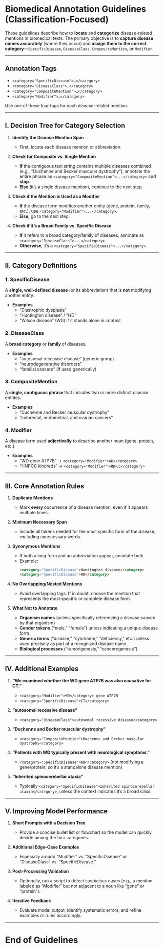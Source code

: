 # Biomedical Annotation Guidelines (Classification-Focused)

These guidelines describe how to **locate** and **categorize** disease-related mentions in biomedical texts. The primary objective is to **capture disease names accurately** (where they occur) and **assign them to the correct category**—`SpecificDisease`, `DiseaseClass`, `CompositeMention`, or `Modifier`.

---

## Annotation Tags

- `<category="SpecificDisease">…</category>`  
- `<category="DiseaseClass">…</category>`  
- `<category="CompositeMention">…</category>`  
- `<category="Modifier">…</category>`

Use one of these four tags for each disease-related mention.

---

## I. Decision Tree for Category Selection

1. **Identify the Disease Mention Span**  
   - First, locate each disease mention or abbreviation.

2. **Check for Composite vs. Single Mention**  
   - **If** the contiguous text string contains multiple diseases combined (e.g., “Duchenne and Becker muscular dystrophy”), annotate the entire phrase as `<category="CompositeMention">...</category>` and **stop**.  
   - **Else** (it’s a single disease mention), continue to the next step.

3. **Check if the Mention is Used as a Modifier**  
   - **If** the disease term modifies another entity (gene, protein, family, etc.), use `<category="Modifier">...</category>`.  
   - **Else**, go to the next step.

4. **Check if it’s a Broad Family vs. Specific Disease**  
   - **If** it refers to a broad category/family of diseases, annotate as `<category="DiseaseClass">...</category>`.  
   - **Otherwise**, it’s a `<category="SpecificDisease">...</category>`.

---

## II. Category Definitions

### 1. SpecificDisease
A **single, well-defined disease** (or its abbreviation) that is **not** modifying another entity.

- **Examples**  
  - “Diastrophic dysplasia”  
  - “Huntington disease” / “HD”  
  - “Wilson disease” (WD) if it stands alone in context

### 2. DiseaseClass
A **broad category** or **family** of diseases.

- **Examples**  
  - “autosomal recessive disease” (generic group)  
  - “neurodegenerative disorders”  
  - “familial cancers” (if used generically)

### 3. CompositeMention
A **single, contiguous phrase** that includes two or more distinct disease entities.

- **Examples**  
  - “Duchenne and Becker muscular dystrophy”  
  - “colorectal, endometrial, and ovarian cancers”

### 4. Modifier
A disease term used **adjectivally** to describe another noun (gene, protein, etc.).

- **Examples**  
  - “WD gene ATP7B” → `<category="Modifier">WD</category>`  
  - “HNPCC kindreds” → `<category="Modifier">HNPCC</category>`

---

## III. Core Annotation Rules

1. **Duplicate Mentions**  
   - Mark **every** occurrence of a disease mention, even if it appears multiple times.

2. **Minimum Necessary Span**  
   - Include all tokens needed for the most specific form of the disease, excluding unnecessary words.

3. **Synonymous Mentions**  
   - If both a long form and an abbreviation appear, annotate both.  
   - Example:  
     ```html
     <category="SpecificDisease">Huntington disease</category>
     <category="SpecificDisease">HD</category>
     ```

4. **No Overlapping/Nested Mentions**  
   - Avoid overlapping tags. If in doubt, choose the mention that represents the most specific or complete disease form.

5. **What Not to Annotate**  
   - **Organism names** (unless specifically referencing a disease caused by that organism)  
   - **Gender tokens** (“male,” “female”) unless indicating a unique disease form  
   - **Generic terms** (“disease,” “syndrome,” “deficiency,” etc.) unless used precisely as part of a recognized disease name  
   - **Biological processes** (“tumorigenesis,” “cancerogenesis”)  

---

## IV. Additional Examples

1. **“We examined whether the WD gene ATP7B was also causative for CT.”**  
   - `<category="Modifier">WD</category> gene ATP7B`  
   - `<category="SpecificDisease">CT</category>`

2. **“autosomal recessive disease”**  
   - `<category="DiseaseClass">autosomal recessive disease</category>`

3. **“Duchenne and Becker muscular dystrophy”**  
   - `<category="CompositeMention">Duchenne and Becker muscular dystrophy</category>`

4. **“Patients with WD typically present with neurological symptoms.”**  
   - `<category="SpecificDisease">WD</category>` (not modifying a gene/protein, so it’s a standalone disease mention)

5. **“Inherited spinocerebellar ataxia”**  
   - Typically `<category="SpecificDisease">Inherited spinocerebellar ataxia</category>`, unless the context indicates it’s a broad class.

---

## V. Improving Model Performance

1. **Short Prompts with a Decision Tree**  
   - Provide a concise bullet list or flowchart so the model can quickly decide among the four categories.

2. **Additional Edge-Case Examples**  
   - Especially around “Modifier” vs. “SpecificDisease” or “DiseaseClass” vs. “SpecificDisease.”

3. **Post-Processing Validation**  
   - Optionally, run a script to detect suspicious cases (e.g., a mention labeled as “Modifier” but not adjacent to a noun like “gene” or “protein”).

4. **Iterative Feedback**  
   - Evaluate model output, identify systematic errors, and refine examples or rules accordingly.

---

# End of Guidelines
